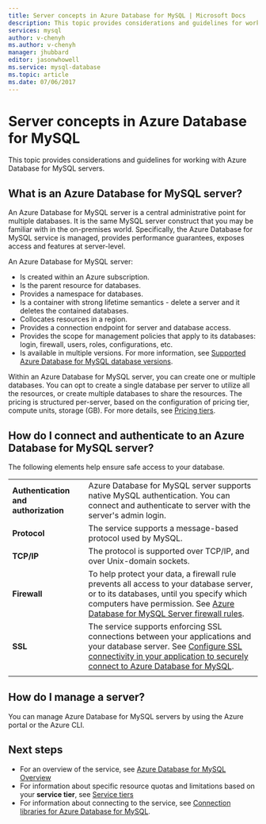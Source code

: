 ```yaml
---
title: Server concepts in Azure Database for MySQL | Microsoft Docs
description: This topic provides considerations and guidelines for working with Azure Database for MySQL servers.
services: mysql
author: v-chenyh
ms.author: v-chenyh
manager: jhubbard
editor: jasonwhowell
ms.service: mysql-database
ms.topic: article
ms.date: 07/06/2017
---
```

# Server concepts in Azure Database for MySQL
This topic provides considerations and guidelines for working with Azure Database for MySQL servers.

## What is an Azure Database for MySQL server?

An Azure Database for MySQL server is a central administrative point for multiple databases. It is the same MySQL server construct that you may be familiar with in the on-premises world. Specifically, the Azure Database for MySQL service is managed, provides performance guarantees, exposes access and features at server-level.

An Azure Database for MySQL server:

- Is created within an Azure subscription.
- Is the parent resource for databases.
- Provides a namespace for databases.
- Is a container with strong lifetime semantics - delete a server and it deletes the contained databases.
- Collocates resources in a region.
- Provides a connection endpoint for server and database access.
- Provides the scope for management policies that apply to its databases: login, firewall, users, roles, configurations, etc.
- Is available in multiple versions. For more information, see [Supported Azure Database for MySQL database versions](./concepts-supported-versions.md).

Within an Azure Database for MySQL server, you can create one or multiple databases. You can opt to create a single database per server to utilize all the resources, or create multiple databases to share the resources. The pricing is structured per-server, based on the configuration of pricing tier, compute units, storage (GB). For more details, see [Pricing tiers](./concepts-service-tiers.md).

## How do I connect and authenticate to an Azure Database for MySQL server?

The following elements help ensure safe access to your database.

|||
| :-- | :-- |
| **Authentication and authorization** | Azure Database for MySQL server supports native MySQL authentication. You can connect and authenticate to server with the server's admin login. |
| **Protocol** | The service supports a message-based protocol used by MySQL. |
| **TCP/IP** | The protocol is supported over TCP/IP, and over Unix-domain sockets. |
| **Firewall** | To help protect your data, a firewall rule prevents all access to your database server, or to its databases, until you specify which computers have permission. See [Azure Database for MySQL Server firewall rules](./concepts-firewall-rules.md). |
| **SSL** | The service supports enforcing SSL connections between your applications and your database server.  See [Configure SSL connectivity in your application to securely connect to Azure Database for MySQL](./howto-configure-ssl.md). |
|||

## How do I manage a server?
You can manage Azure Database for MySQL servers by using the Azure portal or the Azure CLI.

## Next steps
- For an overview of the service, see [Azure Database for MySQL Overview](./overview.md)
- For information about specific resource quotas and limitations based on your **service tier**, see [Service tiers](./concepts-service-tiers.md)
- For information about connecting to the service, see [Connection libraries for Azure Database for MySQL](./concepts-connection-libraries.md).
